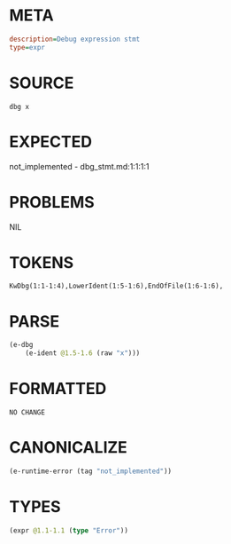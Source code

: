 # META
~~~ini
description=Debug expression stmt
type=expr
~~~
# SOURCE
~~~roc
dbg x
~~~
# EXPECTED
not_implemented - dbg_stmt.md:1:1:1:1
# PROBLEMS
NIL
# TOKENS
~~~zig
KwDbg(1:1-1:4),LowerIdent(1:5-1:6),EndOfFile(1:6-1:6),
~~~
# PARSE
~~~clojure
(e-dbg
	(e-ident @1.5-1.6 (raw "x")))
~~~
# FORMATTED
~~~roc
NO CHANGE
~~~
# CANONICALIZE
~~~clojure
(e-runtime-error (tag "not_implemented"))
~~~
# TYPES
~~~clojure
(expr @1.1-1.1 (type "Error"))
~~~
